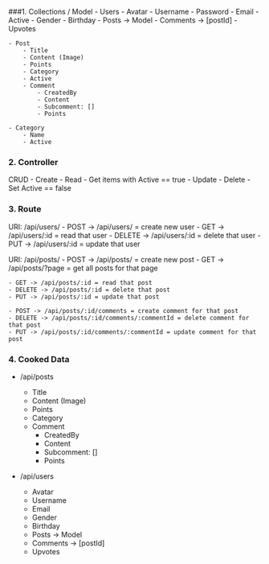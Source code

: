 ###1. Collections / Model
    - Users
        - Avatar
        - Username
        - Password
        - Email
        - Active
        - Gender
        - Birthday
        - Posts -> Model
        - Comments -> [postId]
        - Upvotes

    - Post
        - Title
        - Content (Image)
        - Points
        - Category
        - Active
        - Comment
            - CreatedBy
            - Content 
            - Subcomment: []
            - Points

    - Category
        - Name
        - Active

### 2. Controller
CRUD
    - Create
    - Read - Get items with Active == true
    - Update
    - Delete - Set Active == false

### 3. Route
URI: /api/users/
    - POST -> /api/users/ = create new user
    - GET -> /api/users/:id = read that user
    - DELETE -> /api/users/:id = delete that user
    - PUT -> /api/users/:id = update that user

URI: /api/posts/
    - POST -> /api/posts/ = create new post
    - GET -> /api/posts/?page = get all posts for that page

    - GET -> /api/posts/:id = read that post
    - DELETE -> /api/posts/:id = delete that post
    - PUT -> /api/posts/:id = update that post

    - POST -> /api/posts/:id/comments = create comment for that post
    - DELETE -> /api/posts/:id/comments/:commentId = delete comment for that post
    - PUT -> /api/posts/:id/comments/:commentId = update comment for that post
    
### 4. Cooked Data


- /api/posts
    - Title
    - Content (Image)
    - Points
    - Category
    - Comment
        - CreatedBy
        - Content 
        - Subcomment: []
        - Points

- /api/users
    - Avatar
    - Username
    - Email
    - Gender
    - Birthday
    - Posts -> Model
    - Comments -> [postId]
    - Upvotes